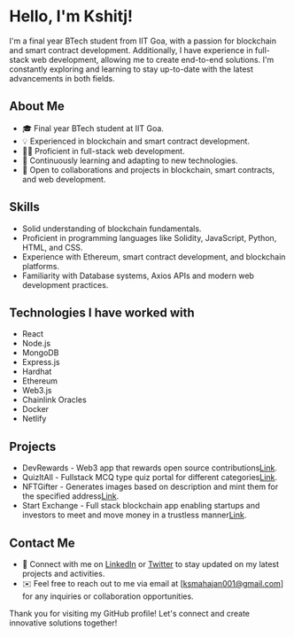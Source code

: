 # Hello, I'm Kshitj!

I'm a final year BTech student from IIT Goa, with a passion for blockchain and smart contract development. Additionally, I have experience in full-stack web development, allowing me to create end-to-end solutions. I'm constantly exploring and learning to stay up-to-date with the latest advancements in both fields.

## About Me

- 🎓 Final year BTech student at IIT Goa.
- 💡 Experienced in blockchain and smart contract development.
- 👨‍💻 Proficient in full-stack web development.
- 🌱 Continuously learning and adapting to new technologies.
- 🤝 Open to collaborations and projects in blockchain, smart contracts, and web development.

## Skills

- Solid understanding of blockchain fundamentals.
- Proficient in programming languages like Solidity, JavaScript, Python, HTML, and CSS.
- Experience with Ethereum, smart contract development, and blockchain platforms.
- Familiarity with Database systems, Axios APIs and modern web development practices.

## Technologies I have worked with
 - React
 - Node.js
 - MongoDB
 - Express.js
 - Hardhat
 - Ethereum
 - Web3.js
 - Chainlink Oracles
 - Docker
 - Netlify

## Projects

- DevRewards - Web3 app that rewards open source contributions[Link](https://devrewards.vercel.app/).
- QuizItAll - Fullstack MCQ type quiz portal for different categories[Link](https://devrewards.vercel.app/).
- NFTGifter - Generates images based on description and mint them for the specified address[Link](https://nftgifter.netlify.app/).
-  Start Exchange - Full stack blockchain app enabling startups and investors to meet and move money in a trustless manner[Link](https://startexchange.netlify.app/).

## Contact Me

- 🔗 Connect with me on [LinkedIn](https://www.linkedin.com/in/kshitij-mahajan-61a593205/)  or [Twitter](https://twitter.com/Kshitij007527) to stay updated on my latest projects and activities.
- ✉️ Feel free to reach out to me via email at [ksmahajan001@gmail.com] for any inquiries or collaboration opportunities.

Thank you for visiting my GitHub profile! Let's connect and create innovative solutions together!
